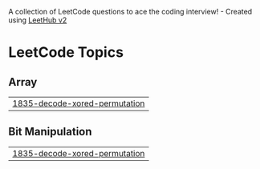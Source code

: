 A collection of LeetCode questions to ace the coding interview! - Created using [LeetHub v2](https://github.com/arunbhardwaj/LeetHub-2.0)
<!---LeetCode Topics Start-->
# LeetCode Topics
## Array
|  |
| ------- |
| [1835-decode-xored-permutation](https://github.com/Kuganthangavel/Leetcode-solutions/tree/master/1835-decode-xored-permutation) |
## Bit Manipulation
|  |
| ------- |
| [1835-decode-xored-permutation](https://github.com/Kuganthangavel/Leetcode-solutions/tree/master/1835-decode-xored-permutation) |
<!---LeetCode Topics End-->